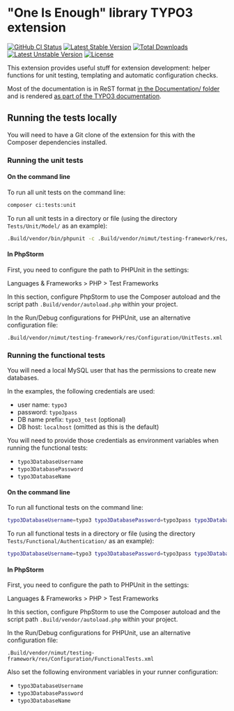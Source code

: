 # "One Is Enough" library TYPO3 extension

[![GitHub CI Status](https://github.com/oliverklee/ext-oelib/workflows/CI/badge.svg?branch=main)](https://github.com/oliverklee/ext-oelib/actions)
[![Latest Stable Version](https://poser.pugx.org/oliverklee/oelib/v/stable.svg)](https://packagist.org/packages/oliverklee/oelib)
[![Total Downloads](https://poser.pugx.org/oliverklee/oelib/downloads.svg)](https://packagist.org/packages/oliverklee/oelib)
[![Latest Unstable Version](https://poser.pugx.org/oliverklee/oelib/v/unstable.svg)](https://packagist.org/packages/oliverklee/oelib)
[![License](https://poser.pugx.org/oliverklee/oelib/license.svg)](https://packagist.org/packages/oliverklee/oelib)

This extension provides useful stuff for extension development: helper
functions for unit testing, templating and automatic configuration checks.

Most of the documentation is in ReST format
[in the Documentation/ folder](Documentation/) and is rendered
[as part of the TYPO3 documentation](https://docs.typo3.org/typo3cms/extensions/oelib/).

## Running the tests locally

You will need to have a Git clone of the extension for this
with the Composer dependencies installed.

### Running the unit tests

#### On the command line

To run all unit tests on the command line:

```bash
composer ci:tests:unit
```

To run all unit tests in a directory or file (using the directory
`Tests/Unit/Model/` as an example):

```bash
.Build/vendor/bin/phpunit -c .Build/vendor/nimut/testing-framework/res/Configuration/UnitTests.xml Tests/Unit/Model/
```

#### In PhpStorm

First, you need to configure the path to PHPUnit in the settings:

Languages & Frameworks > PHP > Test Frameworks

In this section, configure PhpStorm to use the Composer autoload and
the script path `.Build/vendor/autoload.php` within your project.

In the Run/Debug configurations for PHPUnit, use an alternative configuration file:

`.Build/vendor/nimut/testing-framework/res/Configuration/UnitTests.xml`

### Running the functional tests

You will need a local MySQL user that has the permissions to create new databases.

In the examples, the following credentials are used:
- user name: `typo3`
- password: `typo3pass`
- DB name prefix: `typo3_test` (optional)
- DB host: `localhost` (omitted as this is the default)

You will need to provide those credentials as environment variables when
running the functional tests:
- `typo3DatabaseUsername`
- `typo3DatabasePassword`
- `typo3DatabaseName`

#### On the command line

To run all functional tests on the command line:

```bash
typo3DatabaseUsername=typo3 typo3DatabasePassword=typo3pass typo3DatabaseName=typo3_test composer ci:tests:functional
```

To run all functional tests in a directory or file (using the directory
`Tests/Functional/Authentication/` as an example):

```bash
typo3DatabaseUsername=typo3 typo3DatabasePassword=typo3pass typo3DatabaseName=typo3_test .Build/vendor/bin/phpunit -c .Build/vendor/nimut/testing-framework/res/Configuration/FunctionalTests.xml Tests/Functional/Authentication/
```

#### In PhpStorm

First, you need to configure the path to PHPUnit in the settings:

Languages & Frameworks > PHP > Test Frameworks

In this section, configure PhpStorm to use the Composer autoload and
the script path `.Build/vendor/autoload.php` within your project.

In the Run/Debug configurations for PHPUnit, use an alternative configuration file:

`.Build/vendor/nimut/testing-framework/res/Configuration/FunctionalTests.xml`

Also set the following environment variables in your runner configuration:
- `typo3DatabaseUsername`
- `typo3DatabasePassword`
- `typo3DatabaseName`
